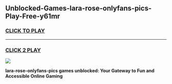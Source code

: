 
## Unblocked-Games-lara-rose-onlyfans-pics-Play-Free-y61mr
<h3>
<a href="https://premium76.site?title=lara-rose-onlyfans-pics&ref=10A">CLICK TO PLAY</a></h3>
<hr>

<h3>
<a href="https://premium76.site?title=lara-rose-onlyfans-pics&ref=10A">CLICK 2 PLAY</a>
  
</h3>

<a href="https://premium76.site?title=lara-rose-onlyfans-pics&ref=10A"><img src="https://clearcache.store/games.png"></a>


**lara-rose-onlyfans-pics games unblocked: Your Gateway to Fun and Accessible Online Gaming**
